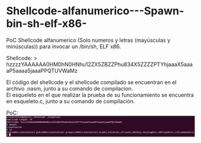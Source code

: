 # Shellcode-alfanumerico---Spawn-bin-sh-elf-x86-
PoC Shellcode alfanumerico (Solo numeros y letras (mayúsculas y minúsculas)) para invocar un /bin/sh, ELF x86.  
  
Shellcode: > hzzzzYAAAAAA0HM0hN0HNhu12ZX5ZBZZPhu834X5ZZZZPTYhjaaaX5aaaaP5aaaa5jaaaPPQTUVWaMz  
  
El código del shellcode y el shellcode compilado se encuentran en el archivo .nasm, junto a su comando de compilacion.  
El esqueleto en el que realizar la prueba de su funcionamiento se encuentra en esqueleto.c, junto a su comando de compilación.  

PoC:  
![Alt text](prueba.png)

